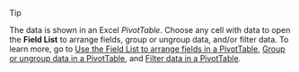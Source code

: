> [!TIP]
> The data is shown in an Excel *PivotTable*. Choose any cell with data to open the **Field List** to arrange fields, group or ungroup data, and/or filter data. To learn more, go to [Use the Field List to arrange fields in a PivotTable](https://support.microsoft.com/en-us/office/use-the-field-list-to-arrange-fields-in-a-pivottable-43980e05-a585-4fcd-bd91-80160adfebec), [Group or ungroup data in a PivotTable](https://support.microsoft.com/en-us/office/group-or-ungroup-data-in-a-pivottable-c9d1ddd0-6580-47d1-82bc-c84a5a340725), and [Filter data in a PivotTable](https://support.microsoft.com/en-us/office/filter-data-in-a-pivottable-cc1ed287-3a97-4e95-b377-ddfafe79fa8f).